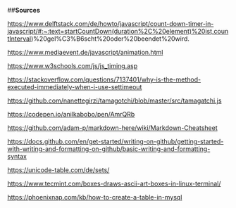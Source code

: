 ##**Sources**

<!-- Countdown / Timer -->
https://www.delftstack.com/de/howto/javascript/count-down-timer-in-javascript/#:~:text=startCountDown(duration%2C%20element)%20ist,countInterval)%20gel%C3%B6scht%20oder%20beendet%20wird.

https://www.mediaevent.de/javascript/animation.html

https://www.w3schools.com/js/js_timing.asp

https://stackoverflow.com/questions/7137401/why-is-the-method-executed-immediately-when-i-use-settimeout

<!-- Code for the game in generell -->
https://github.com/nanettegirzi/tamagotchi/blob/master/src/tamagatchi.js

https://codepen.io/anilkabobo/pen/AmrQRb

https://github.com/adam-p/markdown-here/wiki/Markdown-Cheatsheet

https://docs.github.com/en/get-started/writing-on-github/getting-started-with-writing-and-formatting-on-github/basic-writing-and-formatting-syntax


<!-- Design -->
https://unicode-table.com/de/sets/

https://www.tecmint.com/boxes-draws-ascii-art-boxes-in-linux-terminal/

https://phoenixnap.com/kb/how-to-create-a-table-in-mysql
